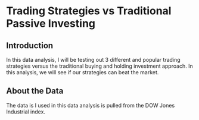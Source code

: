 # Trading Strategies vs Traditional Passive Investing

## Introduction

In this data analysis, I will be testing out 3 different and popular trading strategies versus the traditional buying and holding investment approach. In this analysis, we will see if our strategies can beat the market.

## About the Data

The data is I used in this data analysis is pulled from the DOW Jones Industrial index.  
